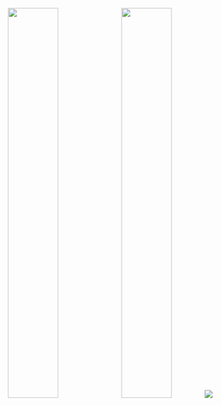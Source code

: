 <p align="center">
  <img width="45%" src="https://github-readme-stats.vercel.app/api?username=BingQuanChua&show_icons=true&theme=dark&hide_border=True&bg_color=00000000&title_color=39d253&icon_color=800080&text_color=959595&count_private=True">
  <img width="45%" src="https://github-readme-streak-stats.herokuapp.com?user=BingQuanChua&theme=dark&hide_border=true&date_format=M%20j%5B%2C%20Y%5D&background=00000000&ring=39D253&fire=800080&stroke=39D253&currStreakNum=959595&sideNums=959595&currStreakLabel=959595&sideLabels=959595&dates=39D253">
  <img src="https://activity-graph.herokuapp.com/graph?username=BingQuanChua&bg_color=00000000&color=39d253&line=39d253&point=800080&area=true&hide_border=true&custom_title=Contributions in Past 31 Days">
</p>